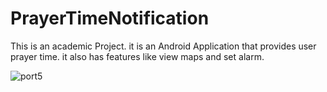 # PrayerTimeNotification
This is an academic Project. it is an Android Application that provides user prayer time.
it also has features like view maps and set alarm.

![port5](https://user-images.githubusercontent.com/45243489/135754393-c302f65f-58ed-44fc-bb04-9e0a54aa30be.jpg)
